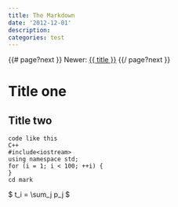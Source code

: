 ```yaml
---
title: The Markdown
date: '2012-12-01'
description:
categories: test
---
```


{{# page?next }}
  Newer: <a href="{{ url }}">{{ title }}</a></li>
{{/ page?next }}

# Title one

## Title two

    code like this
    C++
    #include<iostream>
    using namespace std;
    for (i = 1; i < 100; ++i) {
    }
    cd mark

       
   $ t_i = \sum_j p_j $